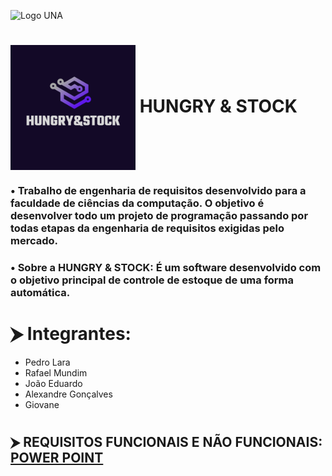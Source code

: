![Logo UNA](https://upload.wikimedia.org/wikipedia/commons/archive/9/96/20181204133959%21Centro_Universit%C3%A1rio_UNA.png)
#
# <img align="center" src="HUNGRY&STOCK.png" alt="drawing" width="200"></img> HUNGRY & STOCK 
### • Trabalho de engenharia de requisitos desenvolvido para a faculdade de ciências da computação. O objetivo é desenvolver todo um projeto de programação passando por todas etapas da engenharia de requisitos exigidas pelo mercado.
### • Sobre a HUNGRY & STOCK: É um software desenvolvido com o objetivo principal de controle de estoque de uma forma automática.
#
# ⮞ Integrantes:
- Pedro Lara
- Rafael Mundim
- João Eduardo
- Alexandre Gonçalves
- Giovane
#
## ⮞ REQUISITOS FUNCIONAIS E NÃO FUNCIONAIS: [POWER POINT](https://docs.google.com/presentation/d/17C2tLgwTp6qBryeE78FDjYT1muRtIL1D/edit?usp=sharing&ouid=110729681681874716441&rtpof=true&sd=true)
